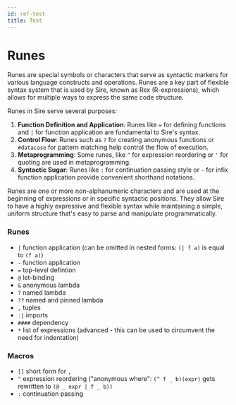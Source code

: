 ```yaml
---
id: ref-test
title: Test
---
```


# Runes

Runes are special symbols or characters that serve as syntactic markers for various language constructs and operations. Runes are a key part of flexible syntax system that is used by Sire, known as Rex (R-expressions), which allows for multiple ways to express the same code structure.

Runes in Sire serve several purposes:

1. **Function Definition and Application**: Runes like `=` for defining functions and `|` for function application are fundamental to Sire's syntax.
2. **Control Flow**: Runes such as `?` for creating anonymous functions or `#datacase` for pattern matching help control the flow of execution.
3. **Metaprogramming**: Some runes, like `^` for expression reordering or `'` for quoting are used in metaprogramming.
4. **Syntactic Sugar**: Runes like `:` for continuation passing style or `-` for infix function application provide convenient shorthand notations.

Runes are one or more non-alphanumeric characters and are used at the beginning of expressions or in specific syntactic positions. They allow Sire to have a highly expressive and flexible syntax while maintaining a simple, uniform structure that's easy to parse and manipulate programmatically.

### Runes

* `|`     function application (can be omitted in nested forms: `(| f a)` is equal to `(f a)`)
* `-`     function application
* `=`     top-level defintion
* `@`     let-binding
* `&`     anonymous lambda
* `?`     named lambda
* `??`  named and pinned lambda
* `,`     tuples
* `:|`   imports
* `####` dependency
* `*`     list of expressions (advanced - this can be used to circumvent the need for indentation)

### Macros

* `[]`    short form for `,`
* `^`      expression reordering ("anonymous where": `(^ f _ b)(expr)` gets rewritten to `(@ _ expr | f _ b))`
* `:`     continuation passing
